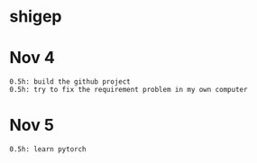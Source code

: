 # shigep
# Nov 4
	0.5h: build the github project
	0.5h: try to fix the requirement problem in my own computer

# Nov 5
	0.5h: learn pytorch